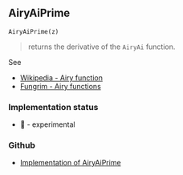 ## AiryAiPrime

```
AiryAiPrime(z)
```

> returns the derivative of the `AiryAi` function.

See
* [Wikipedia - Airy function](https://en.wikipedia.org/wiki/Airy_function)
* [Fungrim - Airy functions](http://fungrim.org/topic/Airy_functions/)







### Implementation status

* &#x1F9EA; - experimental

### Github

* [Implementation of AiryAiPrime](https://github.com/axkr/symja_android_library/blob/master/symja_android_library/matheclipse-core/src/main/java/org/matheclipse/core/builtin/BesselFunctions.java#L98) 
